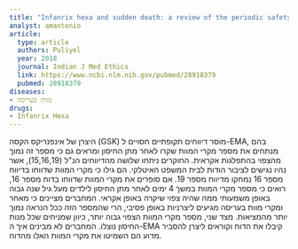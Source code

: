 ```yaml
---
title: "Infanrix hexa and sudden death: a review of the periodic safety update reports submitted to the European Medicines Agency"
analyst: amantonio
article:
  type: article
  authors: Puliyel
  year: 2018
  journal: Indian J Med Ethics
  link: https://www.ncbi.nlm.nih.gov/pubmed/28918379
  pubmed: 28918379
diseases:
- מוות בעריסה
drugs:
- Infanrix Hexa
---
```


היצרן של אינפנריקס הקסה (GSK) מוסר דיווחים תקופתיים חסויים ל-EMA, בהם מנתחים את מספר מקרי המוות שקרו לאחר מתן החיסון ומראים גם כי מספר זה נמוך מהצפוי בהתפלגות אקראית.
החוקרים ניתחו שלושה מהדיווחים הנ"ל (15,16,19), אשר נהיו נגישים לציבור הודות לבית המשפט האיטלקי. הם גילו כי מקרי המוות שדווחו בדיווח מספר 16 נמחקו מדיווח מספר 19. אם סופרים את מקרי המוות שדווחו בדוח מספר 16, רואים כי מספר מקרי המוות במשך 4 ימים לאחר מתן החיסון לילדים מעל גיל שנה גבוה באופן משמעותי ממה שהיה צפוי שיקרה באופן אקראי.
המחברים מציינים כי מאחר ומקרי מוות בעריסה מגיעים ליצרניות באופן פסיבי, הרי שהמספר הזה ככל הנראה נמוך יותר מהמציאות. מצד שני, מספר מקרי המוות הצפוי גבוה יותר, כיוון שמניחים שכל מנות החיסון נוצלו. המחברים לא מבינים איך ה-EMA קיבלו את הדוח וקוראים ליצרן להסביר מדוע הם השמיטו את מקרי המוות האלו מהדוח.
